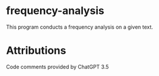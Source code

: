 # frequency-analysis

This program conducts a frequency analysis on a given text.


# Attributions

Code comments provided by ChatGPT 3.5
